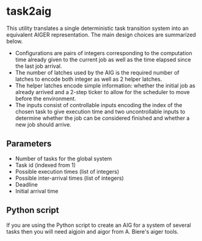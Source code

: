 # task2aig
This utility translates a single deterministic task transition system into an
equivalent AIGER representation. The main design choices are summarized below.
* Configurations are pairs of integers corresponding to the computation time
  already given to the current job as well as the time elapsed since the last
  job arrival.
* The number of latches used by the AIG is the required number of latches to
  encode both integer as well as 2 helper latches.
* The helper latches encode simple information: whether the initial job as
  already arrived and a 2-step ticker to allow for the scheduler to move before
  the environment.
* The inputs consist of controllable inputs encoding the index of the chosen
  task to give execution time and two uncontrollable inputs to determine
  whether the job can be considered finished and whether a new job should
  arrive.

## Parameters
* Number of tasks for the global system
* Task id (indexed from 1)
* Possible execution times (list of integers)
* Possible inter-arrival times (list of integers)
* Deadline
* Initial arrival time

## Python script
If you are using the Python script to create an AIG for a system of several
tasks then you will need aigjoin and aigor from A. Biere's aiger tools.

